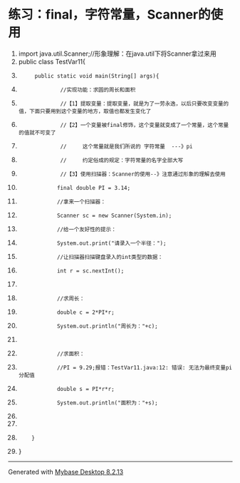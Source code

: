 ﻿
# 练习：final，字符常量，Scanner的使用




1.  import java.util.Scanner;//形象理解：在java.util下将Scanner拿过来用
2.  public class TestVar11{
3.          public static void main(String[] args){
4.                  //实现功能：求圆的周长和面积
5.                  //【1】提取变量：提取变量，就是为了一劳永逸，以后只要改变变量的值，下面只要用到这个变量的地方，取值也都发生变化了
6.                  //【2】一个变量被final修饰，这个变量就变成了一个常量，这个常量的值就不可变了
7.                  //     这个常量就是我们所说的 字符常量  ---》pi
8.                  //     约定俗成的规定：字符常量的名字全部大写
9.                  //【3】使用扫描器：Scanner的使用--》注意通过形象的理解去使用
10.                 final double PI = 3.14;
11.                 //拿来一个扫描器：
12.                 Scanner sc = new Scanner(System.in);
13.                 //给一个友好性的提示：
14.                 System.out.print("请录入一个半径：");
15.                 //让扫描器扫描键盘录入的int类型的数据：
16.                 int r = sc.nextInt();
17.                 
18.                 //求周长：
19.                 double c = 2*PI*r;
20.                 System.out.println("周长为："+c);
21.                 
22.                 //求面积：
23.                 //PI = 9.29;报错：TestVar11.java:12: 错误: 无法为最终变量pi分配值
24.                 double s = PI*r*r;
25.                 System.out.println("面积为："+s);
26.                 
27.                 
28.         }
29. } 






------------------------------------------------------------
Generated with [Mybase Desktop 8.2.13](http://www.wjjsoft.com/mybase.html?ref=markdown_export)
